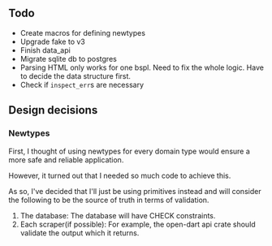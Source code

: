 ## Todo

- Create macros for defining newtypes
- Upgrade fake to v3
- Finish data_api
- Migrate sqlite db to postgres
- Parsing HTML only works for one bspl. Need to fix the whole logic. Have to decide the data structure first.
- Check if `inspect_err`s are necessary

## Design decisions

### Newtypes

First, I thought of using newtypes for every domain type would ensure a more safe and reliable application.

However, it turned out that I needed so much code to achieve this.

As so, I've decided that I'll just be using primitives instead
and will consider the following
to be the source of truth in terms of validation.

1. The database: The database will have CHECK constraints.
2. Each scraper(if possible): For example, the open-dart api crate should validate the output which it returns.